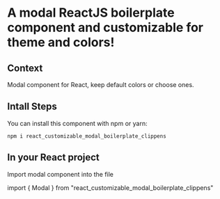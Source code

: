 # A modal ReactJS boilerplate component and customizable for theme and colors!

## Context

Modal component for React, keep default colors or choose ones.

## Intall Steps

You can install this component with npm or yarn:

```
npm i react_customizable_modal_boilerplate_clippens
```


## In your React project

Import modal component into the file

import { Modal } from "react_customizable_modal_boilerplate_clippens" 


